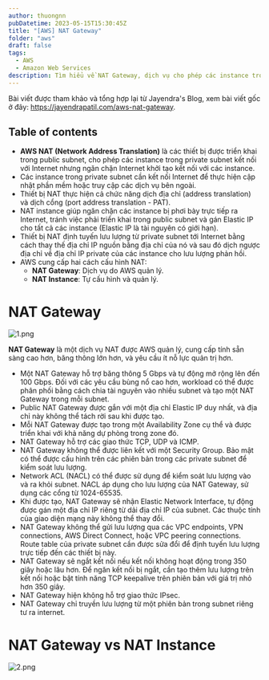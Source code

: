 ```yaml
---
author: thuongnn
pubDatetime: 2023-05-15T15:30:45Z
title: "[AWS] NAT Gateway"
folder: "aws"
draft: false
tags:
  - AWS
  - Amazon Web Services
description: Tìm hiểu về NAT Gateway, dịch vụ cho phép các instance trong private subnet kết nối với internet.
---
```


Bài viết được tham khảo và tổng hợp lại từ Jayendra's Blog, xem bài viết gốc ở đây: https://jayendrapatil.com/aws-nat-gateway.

## Table of contents

- **AWS NAT (Network Address Translation)** là các thiết bị được triển khai trong public subnet, cho phép các instance trong private subnet kết nối với Internet nhưng ngăn chặn Internet khởi tạo kết nối với các instance.
- Các instance trong private subnet cần kết nối Internet để thực hiện cập nhật phần mềm hoặc truy cập các dịch vụ bên ngoài.
- Thiết bị NAT thực hiện cả chức năng dịch địa chỉ (address translation) và dịch cổng (port address translation - PAT).
- NAT instance giúp ngăn chặn các instance bị phơi bày trực tiếp ra Internet, tránh việc phải triển khai trong public subnet và gán Elastic IP cho tất cả các instance (Elastic IP là tài nguyên có giới hạn).
- Thiết bị NAT định tuyến lưu lượng từ private subnet tới Internet bằng cách thay thế địa chỉ IP nguồn bằng địa chỉ của nó và sau đó dịch ngược địa chỉ về địa chỉ IP private của các instance cho lưu lượng phản hồi.
- AWS cung cấp hai cách cấu hình NAT:
  - **NAT Gateway**: Dịch vụ do AWS quản lý.
  - **NAT Instance**: Tự cấu hình và quản lý.

# **NAT Gateway**

![1.png](@/assets/images/aws/networking/nat-gateway/1.png)

**NAT Gateway** là một dịch vụ NAT được AWS quản lý, cung cấp tính sẵn sàng cao hơn, băng thông lớn hơn, và yêu cầu ít nỗ lực quản trị hơn.

- Một NAT Gateway hỗ trợ băng thông 5 Gbps và tự động mở rộng lên đến 100 Gbps. Đối với các yêu cầu bùng nổ cao hơn, workload có thể được phân phối bằng cách chia tài nguyên vào nhiều subnet và tạo một NAT Gateway trong mỗi subnet.
- Public NAT Gateway được gắn với một địa chỉ Elastic IP duy nhất, và địa chỉ này không thể tách rời sau khi được tạo.
- Mỗi NAT Gateway được tạo trong một Availability Zone cụ thể và được triển khai với khả năng dự phòng trong zone đó.
- NAT Gateway hỗ trợ các giao thức TCP, UDP và ICMP.
- NAT Gateway không thể được liên kết với một Security Group. Bảo mật có thể được cấu hình trên các phiên bản trong các private subnet để kiểm soát lưu lượng.
- Network ACL (NACL) có thể được sử dụng để kiểm soát lưu lượng vào và ra khỏi subnet. NACL áp dụng cho lưu lượng của NAT Gateway, sử dụng các cổng từ 1024-65535.
- Khi được tạo, NAT Gateway sẽ nhận Elastic Network Interface, tự động được gán một địa chỉ IP riêng từ dải địa chỉ IP của subnet. Các thuộc tính của giao diện mạng này không thể thay đổi.
- NAT Gateway không thể gửi lưu lượng qua các VPC endpoints, VPN connections, AWS Direct Connect, hoặc VPC peering connections. Route table của private subnet cần được sửa đổi để định tuyến lưu lượng trực tiếp đến các thiết bị này.
- NAT Gateway sẽ ngắt kết nối nếu kết nối không hoạt động trong 350 giây hoặc lâu hơn. Để ngăn kết nối bị ngắt, cần tạo thêm lưu lượng trên kết nối hoặc bật tính năng TCP keepalive trên phiên bản với giá trị nhỏ hơn 350 giây.
- NAT Gateway hiện không hỗ trợ giao thức IPsec.
- NAT Gateway chỉ truyền lưu lượng từ một phiên bản trong subnet riêng tư ra internet.

# NAT Gateway vs NAT Instance

![2.png](@/assets/images/aws/networking/nat-gateway/2.png)
